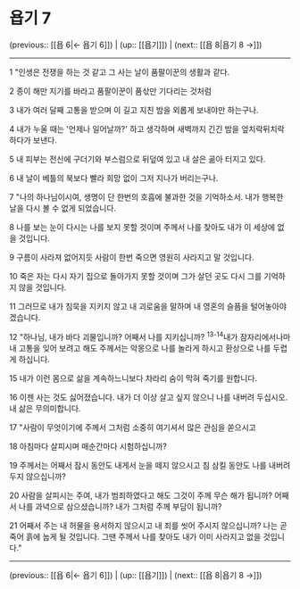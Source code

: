 # 욥기 7

(previous:: [[욥 6|← 욥기 6]]) | (up:: [[욥기]]) | (next:: [[욥 8|욥기 8 →]])

***




1 
"인생은 전쟁을 하는 것 같고 그 사는 날이 품팔이꾼의 생활과 같다. 



2 
종이 해만 지기를 바라고 품팔이꾼이 품삯만 기다리는 것처럼 



3 
내가 여러 달째 고통을 받으며 이 길고 지친 밤을 외롭게 보내야만 하는구나. 



4 
내가 누울 때는 '언제나 일어날까?' 하고 생각하며 새벽까지 긴긴 밤을 엎치락뒤치락하다가 보낸다. 



5 
내 피부는 전신에 구더기와 부스럼으로 뒤덮여 있고 내 살은 곪아 터지고 있다. 



6 
내 날이 베틀의 북보다 빨라 희망 없이 그저 지나가 버리는구나. 



7 
"나의 하나님이시여, 생명이 단 한번의 호흡에 불과한 것을 기억하소서. 내가 행복한 날을 다시 볼 수 없게 되었습니다. 



8 
나를 보는 눈이 다시는 나를 보지 못할 것이며 주께서 나를 찾아도 내가 이 세상에 없을 것입니다. 



9 
구름이 사라져 없어지듯 사람이 한번 죽으면 영원히 사라지고 말 것입니다. 



10 
죽은 자는 다시 자기 집으로 돌아가지 못할 것이며 그가 살던 곳도 다시 그를 기억하지 않을 것입니다. 



11 
그러므로 내가 침묵을 지키지 않고 내 괴로움을 말하며 내 영혼의 슬픔을 털어놓아야겠습니다. 



12 
"하나님, 내가 바다 괴물입니까? 어째서 나를 지키십니까? <sup class="versenum">13-14</sup>내가 잠자리에서나마 내 고통을 잊어 보려고 해도 주께서는 악몽으로 나를 놀라게 하시고 환상으로 나를 두렵게 하십니다. 



15 
내가 이런 몸으로 삶을 계속하느니보다 차라리 숨이 막혀 죽기를 원합니다. 



16 
이젠 사는 것도 싫어졌습니다. 내가 더 이상 살고 싶지 않으니 나를 내버려 두십시오. 내 삶은 무의미합니다. 



17 
"사람이 무엇이기에 주께서 그처럼 소중히 여기셔서 많은 관심을 쏟으시고 



18 
아침마다 살피시며 매순간마다 시험하십니까? 



19 
주께서는 어째서 잠시 동안도 내게서 눈을 떼지 않으시고 침 삼킬 동안도 나를 내버려 두지 않으십니까? 



20 
사람을 살피시는 주여, 내가 범죄하였다고 해도 그것이 주께 무슨 해가 됩니까? 어째서 나를 과녁으로 삼으셨습니까? 내가 그처럼 주께 부담이 됩니까? 



21 
어째서 주는 내 허물을 용서하지 않으시고 내 죄를 씻어 주시지 않으십니까? 나는 곧 죽어 흙에 눕게 될 것입니다. 그땐 주께서 나를 찾아도 내가 이미 사라지고 없을 것입니다."

***

(previous:: [[욥 6|← 욥기 6]]) | (up:: [[욥기]]) | (next:: [[욥 8|욥기 8 →]])
